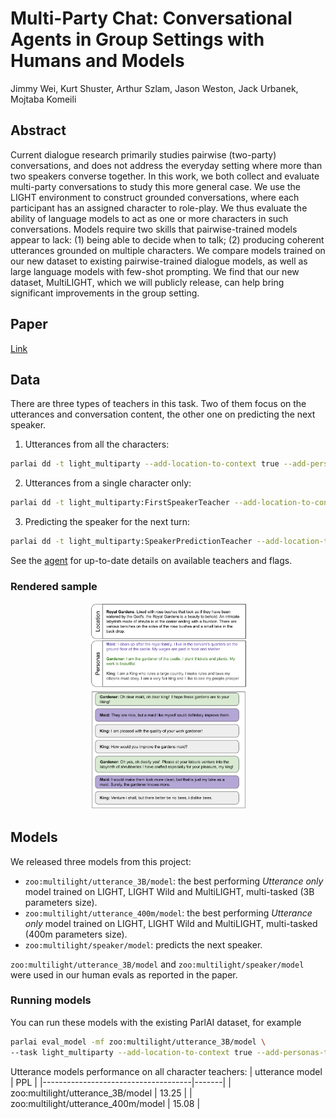 # Multi-Party Chat: Conversational Agents in Group Settings with Humans and Models

Jimmy Wei, Kurt Shuster, Arthur Szlam, Jason Weston, Jack Urbanek, Mojtaba Komeili

## Abstract

Current dialogue research primarily studies pairwise (two-party) conversations, and does not address the everyday setting where more than two speakers converse together. In this work, we both collect and evaluate multi-party conversations to study this more general case. We use the LIGHT environment to construct grounded conversations, where each participant has an assigned character to role-play. We thus evaluate the ability of language models to act as one or more characters in such conversations. Models require two skills that pairwise-trained models appear to lack: (1) being able to decide when to talk; (2) producing coherent utterances grounded on multiple characters. We compare models trained on our new dataset to existing pairwise-trained dialogue models, as well as large language models with few-shot prompting. We find that our new dataset, MultiLIGHT, which we will publicly release, can help bring significant improvements in the group setting.

## Paper

[Link](https://arxiv.org/abs/2304.13835)


## Data

There are three types of teachers in this task. Two of them focus on the utterances and conversation content, the other one on predicting the next speaker.

1. Utterances from all the characters:
```.sh
parlai dd -t light_multiparty --add-location-to-context true --add-personas-to-context true
```

2. Utterances from a single character only:
```.sh
parlai dd -t light_multiparty:FirstSpeakerTeacher --add-location-to-context true --add-personas-to-context true
```

3. Predicting the speaker for the next turn:
```.sh
parlai dd -t light_multiparty:SpeakerPredictionTeacher --add-location-to-context true --add-personas-to-context true
```

See the [agent](https://github.com/facebookresearch/ParlAI/blob/main/parlai/tasks/light_multiparty/agents.py) for up-to-date details on available teachers and flags.

### Rendered sample
<p align="center"><img width="50%" src="DatasetExample.png" /></p>

## Models

We released three models from this project:

* `zoo:multilight/utterance_3B/model`: the best performing *Utterance only* model trained on LIGHT, LIGHT Wild and MultiLIGHT, multi-tasked (3B parameters size).
* `zoo:multilight/utterance_400m/model`: the best performing *Utterance only* model trained on LIGHT, LIGHT Wild and MultiLIGHT, multi-tasked (400m parameters size).
* `zoo:multilight/speaker/model`: predicts the next speaker.

`zoo:multilight/utterance_3B/model` and `zoo:multilight/speaker/model` were used in our human evals as reported in the paper.

### Running models

You can run these models with the existing ParlAI dataset, for example
```.sh
parlai eval_model -mf zoo:multilight/utterance_3B/model \
--task light_multiparty --add-location-to-context true --add-personas-to-context true
```

Utterance models performance on all character teachers:
| utterance model                     | PPL   |
|-------------------------------------|-------|
| zoo:multilight/utterance_3B/model   | 13.25 |
| zoo:multilight/utterance_400m/model | 15.08 |
